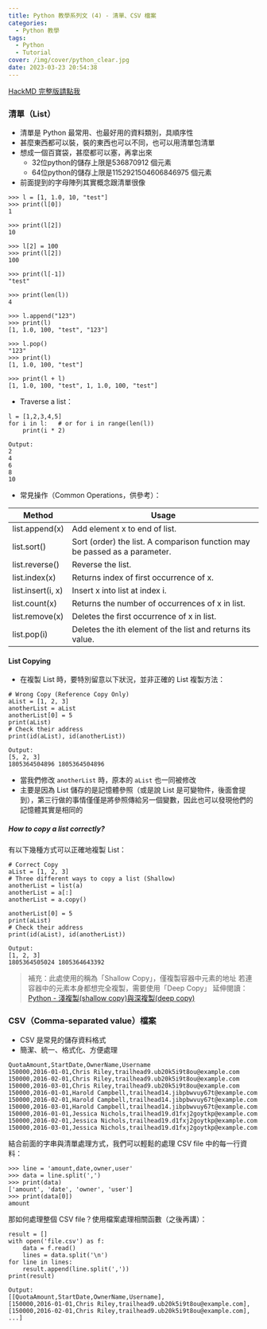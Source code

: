 ```yaml
---
title: Python 教學系列文 (4) - 清單、CSV 檔案
categories:
  - Python 教學
tags:
  - Python
  - Tutorial
cover: /img/cover/python_clear.jpg
date: 2023-03-23 20:54:38
---
```


[HackMD 完整版請點我](https://hackmd.io/w5n1Ow8NSea_-UAeXTJDSw?view)

### 清單（List）
 - 清單是 Python 最常用、也最好用的資料類別，具順序性
 - 甚麼東西都可以裝，裝的東西也可以不同，也可以用清單包清單
 - 想成一個百寶袋，甚麼都可以塞，再拿出來
     - 32位python的儲存上限是536870912 個元素
     - 64位python的儲存上限是1152921504606846975 個元素
 - 前面提到的字母陣列其實概念跟清單很像

```
>>> l = [1, 1.0, 10, "test"]
>>> print(l[0])
1

>>> print(l[2])
10

>>> l[2] = 100
>>> print(l[2])
100

>>> print(l[-1])
"test"

>>> print(len(l))
4

>>> l.append("123")
>>> print(l)
[1, 1.0, 100, "test", "123"]

>>> l.pop()
"123"
>>> print(l)
[1, 1.0, 100, "test"]

>>> print(l + l)
[1, 1.0, 100, "test", 1, 1.0, 100, "test"]
```
 - Traverse a list：

```python=
l = [1,2,3,4,5]
for i in l:   # or for i in range(len(l))
    print(i * 2)
```
```
Output:
2
4
6
8
10
```
- 常見操作（Common Operations，供參考）：

| Method | Usage |
| -----  | ----- |
| list.append(x)  | Add element x to end of list. |
| list.sort()   | Sort (order) the list. A comparison function may be passed as a parameter. |
| list.reverse()  | Reverse the list. |
| list.index(x)   | Returns index of first occurrence of x. |
| list.insert(i, x)  | Insert x into list at index i. |
| list.count(x)   | Returns the number of occurrences of x in list. |
| list.remove(x)   | Deletes the first occurrence of x in list. |
| list.pop(i)  | Deletes the ith element of the list and returns its value. |

#### List Copying
- 在複製 List 時，要特別留意以下狀況，並非正確的 List 複製方法：
```python=
# Wrong Copy (Reference Copy Only)
aList = [1, 2, 3]
anotherList = aList
anotherList[0] = 5
print(aList)
# Check their address
print(id(aList), id(anotherList))
```
```
Output:
[5, 2, 3]
1805364504896 1805364504896
```
 - 當我們修改 `anotherList` 時，原本的 `aList` 也一同被修改
 - 主要是因為 List 儲存的是記憶體參照（或是說 List 是可變物件，後面會提到），第三行做的事情僅僅是將參照傳給另一個變數，因此也可以發現他們的記憶體其實是相同的

##### How to copy a list correctly?
有以下幾種方式可以正確地複製 List：

```python=
# Correct Copy
aList = [1, 2, 3]
# Three different ways to copy a list (Shallow)
anotherList = list(a)
anotherList = a[:]
anotherList = a.copy()

anotherList[0] = 5
print(aList)
# Check their address
print(id(aList), id(anotherList))
```
```
Output:
[1, 2, 3]
1805364505024 1805364643392
```

> 補充：此處使用的稱為「Shallow Copy」，僅複製容器中元素的地址
> 若連容器中的元素本身都想完全複製，需要使用「Deep Copy」
> 延伸閱讀： [Python - 淺複製(shallow copy)與深複製(deep copy)](https://ithelp.ithome.com.tw/articles/10221255)
    
    
### CSV（Comma-separated value）檔案
 - CSV 是常見的儲存資料格式
 - 簡潔、統一、格式化、方便處理

```
QuotaAmount,StartDate,OwnerName,Username
150000,2016-01-01,Chris Riley,trailhead9.ub20k5i9t8ou@example.com
150000,2016-02-01,Chris Riley,trailhead9.ub20k5i9t8ou@example.com
150000,2016-03-01,Chris Riley,trailhead9.ub20k5i9t8ou@example.com
150000,2016-01-01,Harold Campbell,trailhead14.jibpbwvuy67t@example.com
150000,2016-02-01,Harold Campbell,trailhead14.jibpbwvuy67t@example.com
150000,2016-03-01,Harold Campbell,trailhead14.jibpbwvuy67t@example.com
150000,2016-01-01,Jessica Nichols,trailhead19.d1fxj2goytkp@example.com
150000,2016-02-01,Jessica Nichols,trailhead19.d1fxj2goytkp@example.com
150000,2016-03-01,Jessica Nichols,trailhead19.d1fxj2goytkp@example.com
```

結合前面的字串與清單處理方式，我們可以輕鬆的處理 CSV file 中的每一行資料：
```
>>> line = 'amount,date,owner,user'
>>> data = line.split(',')
>>> print(data)
['amount', 'date', 'owner', 'user']
>>> print(data[0])
amount
```

那如何處理整個 CSV file？使用檔案處理相關函數（之後再講）：
```python=
result = []
with open('file.csv') as f:
    data = f.read()
    lines = data.split('\n')
for line in lines:
    result.append(line.split(','))
print(result)
```
```
Output:
[[QuotaAmount,StartDate,OwnerName,Username],
[150000,2016-01-01,Chris Riley,trailhead9.ub20k5i9t8ou@example.com],
[150000,2016-02-01,Chris Riley,trailhead9.ub20k5i9t8ou@example.com],
...]
```